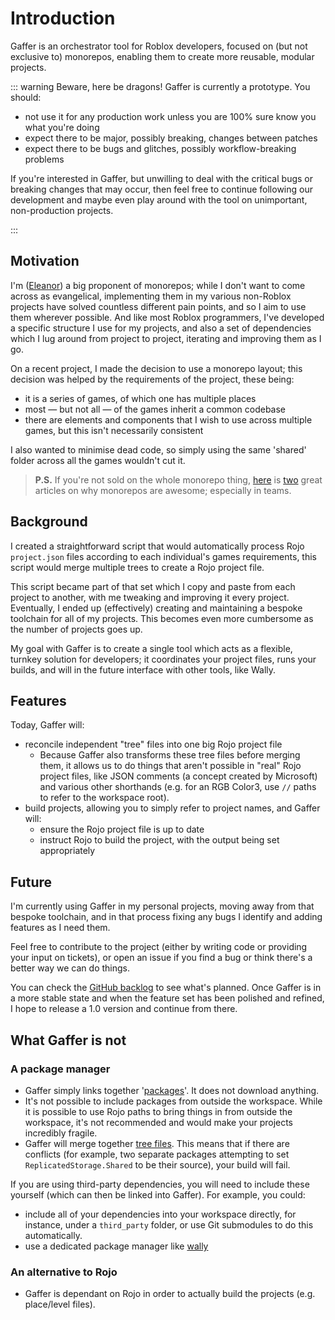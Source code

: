 # Introduction

Gaffer is an orchestrator tool for Roblox developers, focused on (but not exclusive to) monorepos, enabling them to
create more reusable, modular projects.

<!-- N.B. this warning is also copied to tutorial/getting-started -->

::: warning Beware, here be dragons!
Gaffer is currently a prototype. You should:

- not use it for any production work unless you are 100% sure know you what you're doing
- expect there to be major, possibly breaking, changes between patches
- expect there to be bugs and glitches, possibly workflow-breaking problems

If you're interested in Gaffer, but unwilling to deal with the critical bugs or breaking changes that may occur, then
feel free to continue following our development and maybe even play around with the tool on unimportant, non-production
projects.

:::

## Motivation

I'm ([Eleanor](https://twitter.com/yelzom)) a big proponent of monorepos; while I don't want to come across as
evangelical, implementing them in my various non-Roblox projects have solved countless different pain points, and
so I aim to use them wherever possible. And like most Roblox programmers, I've developed a specific structure I use
for my projects, and also a set of dependencies which I lug around from project to project, iterating and improving
them as I go.

On a recent project, I made the decision to use a monorepo layout; this decision was helped by the requirements of
the project, these being:

- it is a series of games, of which one has multiple places
- most &mdash; but not all &mdash; of the games inherit a common codebase
- there are elements and components that I wish to use across multiple games, but this isn't necessarily consistent

I also wanted to minimise dead code, so simply using the same 'shared' folder across all the games wouldn't cut it.

> **P.S.** If you're not sold on the whole monorepo thing, [here](https://danluu.com/monorepo/) is [two](https://medium.com/netscape/the-case-for-monorepos-907c1361708a)
> great articles on why monorepos are awesome; especially in teams.

## Background

I created a straightforward script that would automatically process Rojo `project.json` files according to each
individual's games requirements, this script would merge multiple trees to create a Rojo project file.

This script became part of that set which I copy and paste from each project to another, with me tweaking and improving
it every project. Eventually, I ended up (effectively) creating and maintaining a bespoke toolchain for all of my
projects. This becomes even more cumbersome as the number of projects goes up.

<!-- TODO: Link the Gaffer Scripts issue here -->

My goal with Gaffer is to create a single tool which acts as a flexible, turnkey solution for developers; it coordinates
your project files, runs your builds, and will in the future interface with other tools, like Wally.

## Features

Today, Gaffer will:

- reconcile independent "tree" files into one big Rojo project file
  - Because Gaffer also transforms these tree files before merging them, it allows us to do things that aren't possible
    in "real" Rojo project files, like JSON comments (a concept created by Microsoft) and various other shorthands
    (e.g. for an RGB Color3, use `//` paths to refer to the workspace root).
- build projects, allowing you to simply refer to project names, and Gaffer will:
  - ensure the Rojo project file is up to date
  - instruct Rojo to build the project, with the output being set appropriately

<!-- TODO: Add more as Gaffer continues to be developed -->

## Future

I'm currently using Gaffer in my personal projects, moving away from that bespoke toolchain, and in that process
fixing any bugs I identify and adding features as I need them.

Feel free to contribute to the project (either by writing code or providing your input on tickets), or open an issue
if you find a bug or think there's a better way we can do things.

You can check the [GitHub backlog](https://github.com/eleanorlm/gaffer/issues) to see what's planned. Once Gaffer is in
a more stable state and when the feature set has been polished and refined, I hope to release a 1.0 version and continue
from there.

## What Gaffer is not

### A package manager

- Gaffer simply links together '[packages](./concepts#packages)'. It does not download anything.
- It's not possible to include packages from outside the workspace. While it is possible to use Rojo paths to bring
  things in from outside the workspace, it's not recommended and would make your projects incredibly fragile.
- Gaffer will merge together [tree files](../reference/trees). This means that if there are conflicts (for example, two
  separate packages attempting to set `ReplicatedStorage.Shared` to be their source), your build will fail.

If you are using third-party dependencies, you will need to include these yourself (which can then be linked into Gaffer).
For example, you could:

- include all of your dependencies into your workspace directly, for instance, under a `third_party` folder, or use
  Git submodules to do this automatically.
- use a dedicated package manager like [wally](https://wally.run)

### An alternative to Rojo

- Gaffer is dependant on Rojo in order to actually build the projects (e.g. place/level files).
